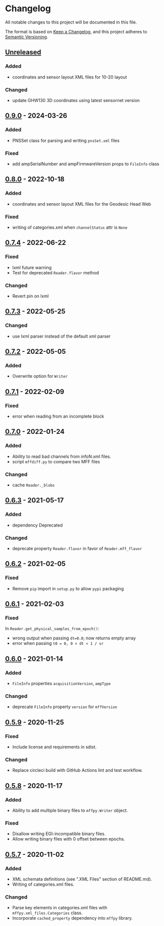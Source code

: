 # Changelog
All notable changes to this project will be documented in this file.

The format is based on [Keep a Changelog](https://keepachangelog.com/en/1.0.0/),
and this project adheres to [Semantic Versioning](https://semver.org/spec/v2.0.0.html).

## [Unreleased]

### Added
- coordinates and sensor layout XML files for 10-20 layout

### Changed
- update GHW130 3D coordinates using latest sensornet version

## [0.9.0] - 2024-03-26
### Added
- PNSSet class for parsing and writing `pnsSet.xml` files

### Fixed
- add ampSerialNumber and ampFirmwareVersion props to `FileInfo` class

## [0.8.0] - 2022-10-18
### Added
- coordinates and sensor layout XML files for the Geodesic Head Web

### Fixed
- writing of categories.xml when `channelStatus` attr is `None`

## [0.7.4] - 2022-06-22
### Fixed
- lxml future warning
- Test for deprecated `Reader.flavor` method

### Changed
- Revert pin on lxml

## [0.7.3] - 2022-05-25
### Changed
- use lxml parser instead of the default xml parser

## [0.7.2] - 2022-05-05
### Added
- Overwrite option for `Writer`

## [0.7.1] - 2022-02-09
### Fixed
- error when reading from an incomplete block

## [0.7.0] - 2022-01-24
### Added
- Ability to read bad channels from infoN.xml files.
- script `mffdiff.py` to compare two MFF files

### Changed
- cache `Reader._blobs`

## [0.6.3] - 2021-05-17
### Added
- dependency Deprecated

### Changed
- deprecate property `Reader.flavor` in favor of `Reader.mff_flavor`

## [0.6.2] - 2021-02-05
### Fixed
- Remove `pip` import in `setup.py` to allow `pypi` packaging

## [0.6.1] - 2021-02-03
### Fixed
In `Reader.get_physical_samples_from_epoch()`:

- wrong output when passing `dt=0.0`; now returns empty array
- error when passing `t0 = 0, 0 < dt < 1 / sr`

## [0.6.0] - 2021-01-14
### Added
- `FileInfo` properties `acquisitionVersion`, `ampType`

### Changed
- deprecate `FileInfo` property `version` for `mffVersion`

## [0.5.9] - 2020-11-25
### Fixed
- Include license and requirements in sdist.

### Changed
- Replace circleci build with GitHub Actions lint and test workflow.

## [0.5.8] - 2020-11-17
### Added
- Ability to add multiple binary files to `mffpy.Writer` object.

### Fixed
- Disallow writing EGI-incompatible binary files.
- Allow writing binary files with 0 offset between epochs.

## [0.5.7] - 2020-11-02
### Added
- XML schemata definitions (see ".XML Files" section of README.md).
- Writing of categories.xml files.

### Changed
- Parse key elements in categories.xml files with `mffpy.xml_files.Categories` class.
- Incorporate `cached_property` dependency into `mffpy` library.

[Unreleased]: https://github.com/bel-public/mffpy/compare/v0.9.0...HEAD
[0.9.0]: https://github.com/bel-public/mffpy/compare/v0.8.0...v0.9.0
[0.8.0]: https://github.com/bel-public/mffpy/compare/v0.7.4...v0.8.0
[0.7.4]: https://github.com/bel-public/mffpy/compare/v0.7.3...v0.7.4
[0.7.3]: https://github.com/bel-public/mffpy/compare/v0.7.2...v0.7.3
[0.7.2]: https://github.com/bel-public/mffpy/compare/v0.7.1...v0.7.2
[0.7.1]: https://github.com/bel-public/mffpy/compare/v0.7.0...v0.7.1
[0.7.0]: https://github.com/bel-public/mffpy/compare/v0.6.3...v0.7.0
[0.6.3]: https://github.com/bel-public/mffpy/compare/v0.6.2...v0.6.3
[0.6.2]: https://github.com/bel-public/mffpy/compare/v0.6.1...v0.6.2
[0.6.1]: https://github.com/bel-public/mffpy/compare/v0.6.0...v0.6.1
[0.6.0]: https://github.com/bel-public/mffpy/compare/v0.5.9...v0.6.0
[0.5.9]: https://github.com/bel-public/mffpy/compare/v0.5.8...v0.5.9
[0.5.8]: https://github.com/bel-public/mffpy/compare/v0.5.7...v0.5.8
[0.5.7]: https://github.com/bel-public/mffpy/releases/tag/v0.5.7
